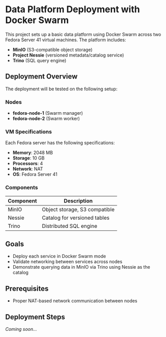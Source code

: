 # Data Platform Deployment with Docker Swarm

This project sets up a basic data platform using Docker Swarm across two Fedora Server 41 virtual machines. The platform includes:

- **MinIO** (S3-compatible object storage)
- **Project Nessie** (versioned metadata/catalog service)
- **Trino** (SQL query engine)

## Deployment Overview

The deployment will be tested on the following setup:

### Nodes

- **fedora-node-1** (Swarm manager)
- **fedora-node-2** (Swarm worker)

### VM Specifications

Each Fedora server has the following specifications:

- **Memory**: 2048 MB
- **Storage**: 10 GB
- **Processors**: 4
- **Network**: NAT
- **OS**: Fedora Server 41

### Components

| Component | Description |
|----------|-------------|
| MinIO    | Object storage, S3 compatible |
| Nessie   | Catalog for versioned tables |
| Trino    | Distributed SQL engine |

## Goals

- Deploy each service in Docker Swarm mode
- Validate networking between services across nodes
- Demonstrate querying data in MinIO via Trino using Nessie as the catalog

## Prerequisites

- Proper NAT-based network communication between nodes

## Deployment Steps

_Coming soon..._
